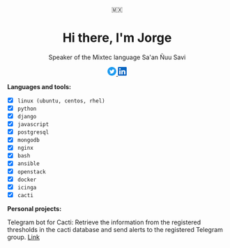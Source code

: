 <p align="center">🇲🇽</p>
<h1 align="center">Hi there, I'm Jorge</h1>
<p align="center">Speaker of the Mixtec language Sa'an Ñuu Savi</p>
<p align="center">
    <a href="https://twitter.com/jorgr__">
        <img src="./assets/twitter-icons-circle-blue.png" width="20" alt="twitter-logo">
    </a>
    <a href="https://www.linkedin.com/in/jorggr">
        <img src="./assets/Iinkedin.png" width="20" alt="linkedin-logo">
    </a>
</p>

**Languages and tools:**

- [x] `linux (ubuntu, centos, rhel)`
- [x] `python`
- [x] `django`
- [x] `javascript`
- [x] `postgresql`
- [x] `mongodb`
- [x] `nginx`
- [x] `bash`
- [x] `ansible`
- [x] `openstack`
- [x] `docker`
- [x] `icinga`
- [x] `cacti`

**Personal projects:**

Telegram bot for Cacti: Retrieve the information from the registered thresholds in the cacti database and send alerts to the registered Telegram group.
[Link](https://github.com/jorggr/telegram-cacti)
